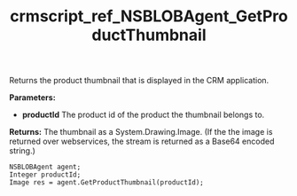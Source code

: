 ﻿---
title: crmscript_ref_NSBLOBAgent_GetProductThumbnail
description: Image GetProductThumbnail(Integer productId)
intellisense: NSBLOBAgent.GetProductThumbnail
keywords: NSBLOBAgent,GetProductThumbnail
so.topic: reference
---

Returns the product thumbnail that is displayed in the CRM application.

**Parameters:**
 - **productId** The product id of the product the thumbnail belongs to.

**Returns:** The thumbnail as a System.Drawing.Image. (If the the image is returned over webservices, the stream is returned as a Base64 encoded string.)

```crmscript
NSBLOBAgent agent;
Integer productId;
Image res = agent.GetProductThumbnail(productId);
```

